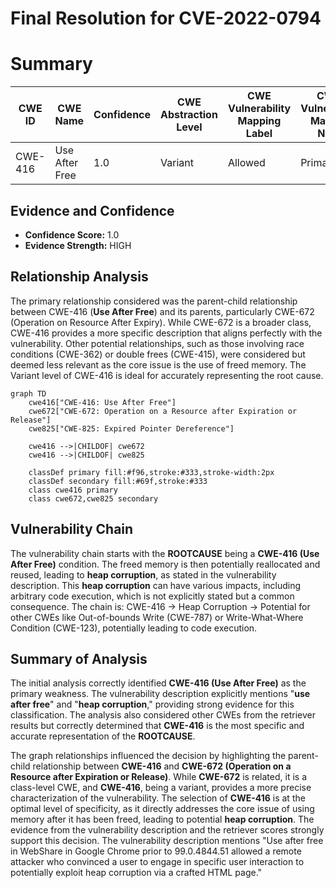 # Final Resolution for CVE-2022-0794

# Summary
| CWE ID | CWE Name | Confidence | CWE Abstraction Level | CWE Vulnerability Mapping Label | CWE-Vulnerability Mapping Notes |
|---|---|---|---|---|---|
| CWE-416 | Use After Free | 1.0 | Variant | Allowed | Primary CWE |

## Evidence and Confidence

*   **Confidence Score:** 1.0
*   **Evidence Strength:** HIGH

## Relationship Analysis
The primary relationship considered was the parent-child relationship between CWE-416 (**Use After Free**) and its parents, particularly CWE-672 (Operation on Resource After Expiry). While CWE-672 is a broader class, CWE-416 provides a more specific description that aligns perfectly with the vulnerability. Other potential relationships, such as those involving race conditions (CWE-362) or double frees (CWE-415), were considered but deemed less relevant as the core issue is the use of freed memory. The Variant level of CWE-416 is ideal for accurately representing the root cause.

```mermaid
graph TD
    cwe416["CWE-416: Use After Free"]
    cwe672["CWE-672: Operation on a Resource after Expiration or Release"]
    cwe825["CWE-825: Expired Pointer Dereference"]
    
    cwe416 -->|CHILDOF| cwe672
    cwe416 -->|CHILDOF| cwe825
    
    classDef primary fill:#f96,stroke:#333,stroke-width:2px
    classDef secondary fill:#69f,stroke:#333
    class cwe416 primary
    class cwe672,cwe825 secondary
```

## Vulnerability Chain
The vulnerability chain starts with the **ROOTCAUSE** being a **CWE-416 (Use After Free)** condition. The freed memory is then potentially reallocated and reused, leading to **heap corruption**, as stated in the vulnerability description. This **heap corruption** can have various impacts, including arbitrary code execution, which is not explicitly stated but a common consequence. The chain is: CWE-416 -> Heap Corruption -> Potential for other CWEs like Out-of-bounds Write (CWE-787) or Write-What-Where Condition (CWE-123), potentially leading to code execution.

## Summary of Analysis
The initial analysis correctly identified **CWE-416 (Use After Free)** as the primary weakness. The vulnerability description explicitly mentions "**use after free**" and "**heap corruption**," providing strong evidence for this classification. The analysis also considered other CWEs from the retriever results but correctly determined that **CWE-416** is the most specific and accurate representation of the **ROOTCAUSE**.

The graph relationships influenced the decision by highlighting the parent-child relationship between **CWE-416** and **CWE-672 (Operation on a Resource after Expiration or Release)**. While **CWE-672** is related, it is a class-level CWE, and **CWE-416**, being a variant, provides a more precise characterization of the vulnerability. The selection of **CWE-416** is at the optimal level of specificity, as it directly addresses the core issue of using memory after it has been freed, leading to potential **heap corruption**. The evidence from the vulnerability description and the retriever scores strongly support this decision. The vulnerability description mentions "Use after free in WebShare in Google Chrome prior to 99.0.4844.51 allowed a remote attacker who convinced a user to engage in specific user interaction to potentially exploit heap corruption via a crafted HTML page."